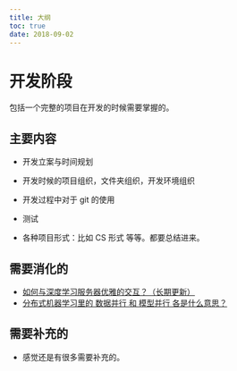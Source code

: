 ```yaml
---
title: 大纲
toc: true
date: 2018-09-02
---
```


# 开发阶段

包括一个完整的项目在开发的时候需要掌握的。

## 主要内容

- 开发立案与时间规划
- 开发时候的项目组织，文件夹组织，开发环境组织
- 开发过程中对于 git 的使用
- 测试


- 各种项目形式：比如 CS 形式 等等。都要总结进来。


## 需要消化的


- [如何与深度学习服务器优雅的交互？（长期更新）](https://zhuanlan.zhihu.com/p/32496193)
- [分布式机器学习里的 数据并行 和 模型并行 各是什么意思？](https://www.zhihu.com/question/53851014)

## 需要补充的

- 感觉还是有很多需要补充的。
